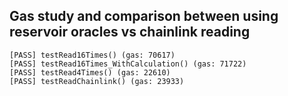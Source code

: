 ## Gas study and comparison between using reservoir oracles vs chainlink reading

```shell
[PASS] testRead16Times() (gas: 70617)
[PASS] testRead16Times_WithCalculation() (gas: 71722)
[PASS] testRead4Times() (gas: 22610)
[PASS] testReadChainlink() (gas: 23933)
```

